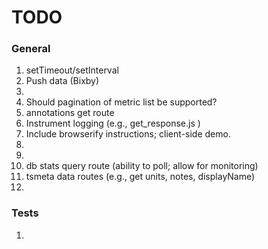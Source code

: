 TODO
====


### General

1. 	setTimeout/setInterval
2. 	Push data (Bixby)
3. 	
4. 	Should pagination of metric list be supported?
5. 	annotations get route
6. 	Instrument logging (e.g., get_response.js )
7. 	Include browserify instructions; client-side demo.
8. 	
9. 	
10. db stats query route (ability to poll; allow for monitoring)
11. tsmeta data routes (e.g., get units, notes, displayName)
12.



### Tests

1. 	

